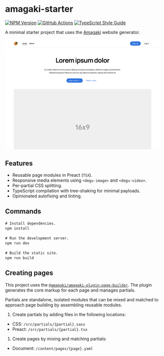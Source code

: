 # amagaki-starter

[![NPM Version][npm-image]][npm-url]
[![GitHub Actions][github-image]][github-url]
[![TypeScript Style Guide][gts-image]][gts-url]

A minimal starter project that uses the [Amagaki](https://amagaki.dev) website generator.

![Website screenshot](/.github/screenshot_1400x1024.png)

## Features

- Reusable page modules in Preact (`TSX`).
- Responsive media elements using `<degu-image>` and `<degu-video>`.
- Per-partial CSS splitting.
- TypeScript compilation with tree-shaking for minimal payloads.
- Opinionated autofixing and linting.

## Commands

```shell
# Install dependencies.
npm install

# Run the development server.
npm run dev

# Build the static site.
npm run build
```

## Creating pages

This project uses the
[`@amagaki/amagaki-plugin-page-builder`](https://github.com/blinkk/amagaki-plugin-page-builder).
The plugin generates the core markup for each page and manages
partials.

Partials are standalone, isolated modules that can be mixed and
matched to approach page building by assembling reusable modules.

1. Create partials by adding files in the following locations:

- CSS: `/src/partials/{partial}.sass`
- Preact: `/src/partials/{partial}.tsx`

1. Create pages by mixing and matching partials:

- Document: `/content/pages/{page}.yaml`

[github-image]: https://github.com/blinkk/amagaki-starter/workflows/Build%20site/badge.svg
[github-url]: https://github.com/blinkk/amagaki-starter/actions
[npm-image]: https://img.shields.io/npm/v/@amagaki/amagaki-starter.svg
[npm-url]: https://npmjs.org/package/@amagaki/amagaki-starter
[gts-image]: https://img.shields.io/badge/code%20style-google-blueviolet.svg
[gts-url]: https://github.com/google/gts

